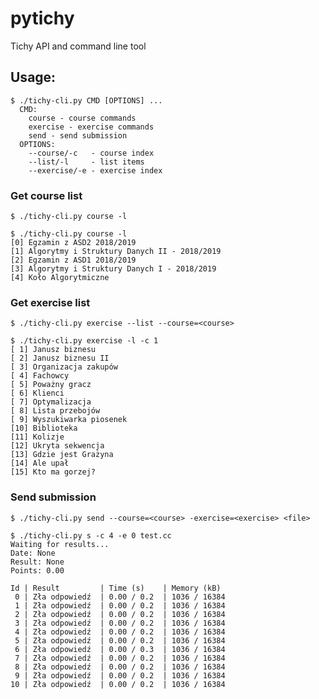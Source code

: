 # pytichy
Tichy API and command line tool

## Usage:
```
$ ./tichy-cli.py CMD [OPTIONS] ...
  CMD:
    course - course commands
    exercise - exercise commands
    send - send submission
  OPTIONS:
    --course/-c   - course index
    --list/-l     - list items
    --exercise/-e - exercise index
```

### Get course list
`$ ./tichy-cli.py course -l`
```
$ ./tichy-cli.py course -l
[0] Egzamin z ASD2 2018/2019
[1] Algorytmy i Struktury Danych II - 2018/2019
[2] Egzamin z ASD1 2018/2019
[3] Algorytmy i Struktury Danych I - 2018/2019
[4] Koło Algorytmiczne
```

### Get exercise list
`$ ./tichy-cli.py exercise --list --course=<course>`
```
$ ./tichy-cli.py exercise -l -c 1
[ 1] Janusz biznesu
[ 2] Janusz biznesu II
[ 3] Organizacja zakupów
[ 4] Fachowcy
[ 5] Poważny gracz
[ 6] Klienci
[ 7] Optymalizacja
[ 8] Lista przebojów
[ 9] Wyszukiwarka piosenek
[10] Biblioteka
[11] Kolizje
[12] Ukryta sekwencja
[13] Gdzie jest Grażyna
[14] Ale upał
[15] Kto ma gorzej?
```

### Send submission
`$ ./tichy-cli.py send --course=<course> -exercise=<exercise> <file>`
```
$ ./tichy-cli.py s -c 4 -e 0 test.cc
Waiting for results...
Date: None
Result: None
Points: 0.00

Id | Result         | Time (s)    | Memory (kB)
 0 | Zła odpowiedź  | 0.00 / 0.2  | 1036 / 16384
 1 | Zła odpowiedź  | 0.00 / 0.2  | 1036 / 16384
 2 | Zła odpowiedź  | 0.00 / 0.2  | 1036 / 16384
 3 | Zła odpowiedź  | 0.00 / 0.2  | 1036 / 16384
 4 | Zła odpowiedź  | 0.00 / 0.2  | 1036 / 16384
 5 | Zła odpowiedź  | 0.00 / 0.2  | 1036 / 16384
 6 | Zła odpowiedź  | 0.00 / 0.3  | 1036 / 16384
 7 | Zła odpowiedź  | 0.00 / 0.2  | 1036 / 16384
 8 | Zła odpowiedź  | 0.00 / 0.2  | 1036 / 16384
 9 | Zła odpowiedź  | 0.00 / 0.2  | 1036 / 16384
10 | Zła odpowiedź  | 0.00 / 0.2  | 1036 / 16384
```
